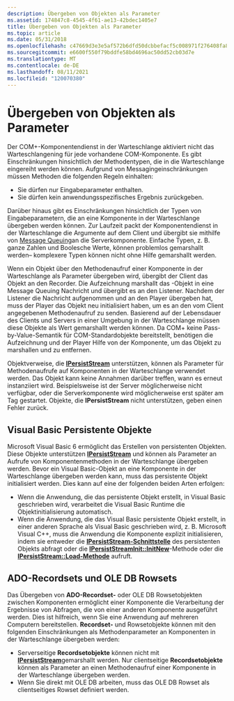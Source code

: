 ```yaml
---
description: Übergeben von Objekten als Parameter
ms.assetid: 174847c8-4545-4f61-ae13-42bdec1405e7
title: Übergeben von Objekten als Parameter
ms.topic: article
ms.date: 05/31/2018
ms.openlocfilehash: c47669d3e3e5af572b6dfd50dcbbefacf5c008971f276408fa87b37ccbed9a1b
ms.sourcegitcommit: e6600f550f79bddfe58bd4696ac50dd52cb03d7e
ms.translationtype: MT
ms.contentlocale: de-DE
ms.lasthandoff: 08/11/2021
ms.locfileid: "120070380"
---
```

# <a name="passing-objects-as-parameters"></a>Übergeben von Objekten als Parameter

Der COM+-Komponentendienst in der Warteschlange aktiviert nicht das Warteschlangening für jede vorhandene COM-Komponente. Es gibt Einschränkungen hinsichtlich der Methodentypen, die in die Warteschlange eingereiht werden können. Aufgrund von Messagingeinschränkungen müssen Methoden die folgenden Regeln einhalten:

-   Sie dürfen nur Eingabeparameter enthalten.
-   Sie dürfen kein anwendungsspezifisches Ergebnis zurückgeben.

Darüber hinaus gibt es Einschränkungen hinsichtlich der Typen von Eingabeparametern, die an eine Komponente in der Warteschlange übergeben werden können. Zur Laufzeit packt der Komponentendienst in der Warteschlange die Argumente auf dem Client und übergibt sie mithilfe von [Message Queuing](/previous-versions/windows/desktop/legacy/ms711472(v=vs.85))an die Serverkomponente. Einfache Typen, z. B. ganze Zahlen und Boolesche Werte, können problemlos gemarshallt werden– komplexere Typen können nicht ohne Hilfe gemarshallt werden.

Wenn ein Objekt über den Methodenaufruf einer Komponente in der Warteschlange als Parameter übergeben wird, übergibt der Client das Objekt an den Recorder. Die Aufzeichnung marshallt das -Objekt in eine Message Queuing Nachricht und übergibt es an den Listener. Nachdem der Listener die Nachricht aufgenommen und an den Player übergeben hat, muss der Player das Objekt neu initialisiert haben, um es an den vom Client angegebenen Methodenaufruf zu senden. Basierend auf der Lebensdauer des Clients und Servers in einer Umgebung in der Warteschlange müssen diese Objekte als Wert gemarshallt werden können. Da COM+ keine Pass-by-Value-Semantik für COM-Standardobjekte bereitstellt, benötigen die Aufzeichnung und der Player Hilfe von der Komponente, um das Objekt zu marshallen und zu entfernen.

Objektverweise, die [**IPersistStream**](/windows/desktop/api/objidl/nn-objidl-ipersiststream) unterstützen, können als Parameter für Methodenaufrufe auf Komponenten in der Warteschlange verwendet werden. Das Objekt kann keine Annahmen darüber treffen, wann es erneut instanziiert wird. Beispielsweise ist der Server möglicherweise nicht verfügbar, oder die Serverkomponente wird möglicherweise erst später am Tag gestartet. Objekte, die **IPersistStream** nicht unterstützen, geben einen Fehler zurück.

## <a name="visual-basic-persistable-objects"></a>Visual Basic Persistente Objekte

Microsoft Visual Basic 6 ermöglicht das Erstellen von persistenten Objekten. Diese Objekte unterstützen [**IPersistStream**](/windows/desktop/api/objidl/nn-objidl-ipersiststream) und können als Parameter an Aufrufe von Komponentenmethoden in der Warteschlange übergeben werden. Bevor ein Visual Basic-Objekt an eine Komponente in der Warteschlange übergeben werden kann, muss das persistente Objekt initialisiert werden. Dies kann auf eine der folgenden beiden Arten erfolgen:

-   Wenn die Anwendung, die das persistente Objekt erstellt, in Visual Basic geschrieben wird, verarbeitet die Visual Basic Runtime die Objektinitialisierung automatisch.
-   Wenn die Anwendung, die das Visual Basic persistente Objekt erstellt, in einer anderen Sprache als Visual Basic geschrieben wird, z. B. Microsoft Visual C++, muss die Anwendung die Komponente explizit initialisieren, indem sie entweder die [**IPersistStream-Schnittstelle**](/windows/desktop/api/objidl/nn-objidl-ipersiststream) des persistenten Objekts abfragt oder die [**IPersistStreamInit::InitNew**](/windows/desktop/api/ocidl/nf-ocidl-ipersiststreaminit-initnew)-Methode oder die [**IPersistStream::Load-Methode**](/windows/desktop/api/objidl/nf-objidl-ipersiststream-load) aufruft.

## <a name="ado-recordsets-and-ole-db-rowsets"></a>ADO-Recordsets und OLE DB Rowsets

Das Übergeben von **ADO-Recordset-** oder OLE DB Rowsetobjekten zwischen Komponenten ermöglicht einer Komponente die Verarbeitung der Ergebnisse von Abfragen, die von einer anderen Komponente ausgeführt werden. Dies ist hilfreich, wenn Sie eine Anwendung auf mehreren Computern bereitstellen. **Recordset-** und Rowsetobjekte können mit den folgenden Einschränkungen als Methodenparameter an Komponenten in der Warteschlange übergeben werden:

-   Serverseitige **Recordsetobjekte** können nicht mit [**IPersistStream**](/windows/desktop/api/objidl/nn-objidl-ipersiststream)gemarshallt werden. Nur clientseitige **Recordsetobjekte** können als Parameter an einen Methodenaufruf einer Komponente in der Warteschlange übergeben werden.
-   Wenn Sie direkt mit OLE DB arbeiten, muss das OLE DB Rowset als clientseitiges Rowset definiert werden.

 

 
